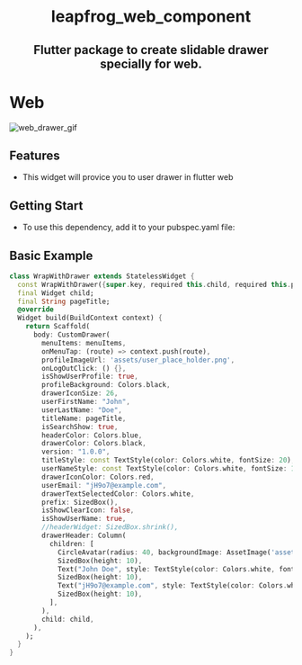 <h1 align="center">
   leapfrog_web_component
</h1>

<h2 align="center"> Flutter package to create slidable drawer specially for web.</h2>


<h1> Web </h1>

![web_drawer_gif](https://github.com/user-attachments/assets/5139ab2e-a1ea-4a5c-b881-c256c4bf3377)


## Features

- This widget will provice you to user drawer in flutter web

## Getting Start

- To use this dependency, add it to your pubspec.yaml file:



## Basic Example
```dart
class WrapWithDrawer extends StatelessWidget {
  const WrapWithDrawer({super.key, required this.child, required this.pageTitle});
  final Widget child;
  final String pageTitle;
  @override
  Widget build(BuildContext context) {
    return Scaffold(
      body: CustomDrawer(
        menuItems: menuItems,
        onMenuTap: (route) => context.push(route),
        profileImageUrl: 'assets/user_place_holder.png',
        onLogOutClick: () {},
        isShowUserProfile: true,
        profileBackground: Colors.black,
        drawerIconSize: 26,
        userFirstName: "John",
        userLastName: "Doe",
        titleName: pageTitle,
        isSearchShow: true,
        headerColor: Colors.blue,
        drawerColor: Colors.black,
        version: "1.0.0",
        titleStyle: const TextStyle(color: Colors.white, fontSize: 20),
        userNameStyle: const TextStyle(color: Colors.white, fontSize: 16),
        drawerIconColor: Colors.red,
        userEmail: "jH9o7@example.com",
        drawerTextSelectedColor: Colors.white,
        prefix: SizedBox(),
        isShowClearIcon: false,
        isShowUserName: true,
        //headerWidget: SizedBox.shrink(),
        drawerHeader: Column(
          children: [
            CircleAvatar(radius: 40, backgroundImage: AssetImage('assets/user_place_holder.png')),
            SizedBox(height: 10),
            Text("John Doe", style: TextStyle(color: Colors.white, fontSize: 16)),
            SizedBox(height: 10),
            Text("jH9o7@example.com", style: TextStyle(color: Colors.white, fontSize: 12)),
            SizedBox(height: 10),
          ],
        ),
        child: child,
      ),
    );
  }
}
```